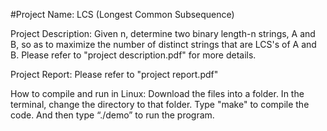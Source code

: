 #Project Name: LCS (Longest Common Subsequence)

Project Description: Given n, determine two binary length-n strings, A and B, so as to maximize the number of distinct strings that are LCS's of A and B. Please refer to "project description.pdf" for more details.

Project Report: Please refer to "project report.pdf"

How to compile and run in Linux:
Download the files into a folder.
In the terminal, change the directory to that folder.
Type "make" to compile the code.
And then type “./demo” to run the program.
